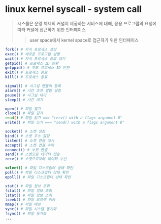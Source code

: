 # linux kernel syscall - system call

> 시스콜은 운영 체제의 커널이 제공하는 서비스에 대해, 응용 프로그램의 요청에 따라 커널에 접근하기 위한 인터페이스
>
> > user space에서 kernel space로 접근하기 위한 인터페이스

```sh
fork() # 자식 프로세스 생성
exec() # 새로운 프로그램 실행
wait() # 자식 프로세스 종료 대기
getpid() # 프로세스 ID 반환
getppid() # 부모 프로세스 ID 반환
exit() # 프로세스 종료
kill() # 프로세스 종료

signal() # 시그널 핸들러 등록
alarm() # 시간 초과 알람 설정
pause() # 시그널 대기
sleep() # 시간 대기

open() # 파일 열기
close() # 파일 닫기
read() # 파일 읽기 === "recv() with a flags argument 0"
write() # 파일 쓰기 === "send() with a flags argument 0"

socket() # 소켓 생성
bind() # 소켓 주소 할당
listen() # 소켓 연결 대기
accept() # 소켓 연결 수락
connect() # 소켓 연결
send() # 소켓으로 데이터 전송
recv() # 소켓으로부터 데이터 수신

select() # 파일 디스크립터 상태 확인
poll() # 파일 디스크립터 상태 확인
epoll() # 파일 디스크립터 상태 확인

stat() # 파일 정보 조회
fstat() # 파일 정보 조회
lstat() # 파일 정보 조회
lseek() # 파일 오프셋 이동
mmap() # 파일 매핑
sync() # 파일 시스템 동기화
fsync() # 파일 동기화
...
```
